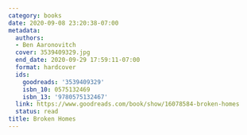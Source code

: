 ```yaml
---
category: books
date: 2020-09-08 23:20:38-07:00
metadata:
  authors:
  - Ben Aaronovitch
  cover: 3539409329.jpg
  end_date: 2020-09-29 17:59:11-07:00
  format: hardcover
  ids:
    goodreads: '3539409329'
    isbn_10: 0575132469
    isbn_13: '9780575132467'
  link: https://www.goodreads.com/book/show/16078584-broken-homes
  status: read
title: Broken Homes
---
```

